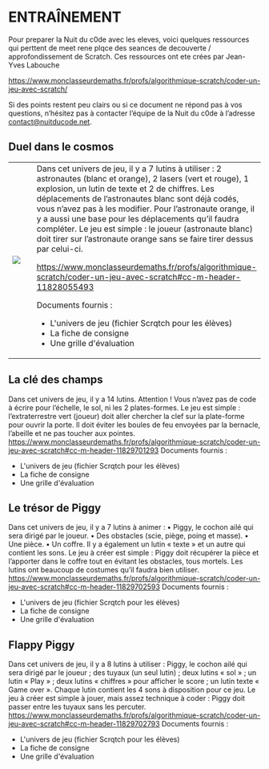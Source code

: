 # ENTRAÎNEMENT

Pour preparer la Nuit du c0de avec les eleves, voici quelques ressources qui perttent de meet rene plqce des seances de decouverte / approfondissement de Scratch. Ces ressources ont ete crées par Jean-Yves Labouche 


https://www.monclasseurdemaths.fr/profs/algorithmique-scratch/coder-un-jeu-avec-scratch/

Si des points restent peu clairs ou si ce document ne répond pas à vos questions, n’hésitez pas à contacter l’équipe de la Nuit du c0de à l’adresse contact@nuitducode.net.



## Duel dans le cosmos
<table><tr><td width="30%">


[![](https://image.jimcdn.com/app/cms/image/transf/none/path/s48d2c67906fe2297/image/ic20353e30a32866f/version/1632487882/image.jpg)](https://www.monclasseurdemaths.fr/profs/algorithmique-scratch/coder-un-jeu-avec-scratch#cc-m-header-11828055493)

</td><td width="70%">
Dans cet univers de jeu, il y a 7 lutins à utiliser : 2 astronautes (blanc et orange), 2 lasers (vert et rouge), 1
explosion, un lutin de texte et 2 de chiffres. Les déplacements de l’astronautes blanc sont déjà codés, vous
n’avez pas à les modifier. Pour l’astronaute orange, il y a aussi une base pour les déplacements qu’il faudra
compléter.
Le jeu est simple : le joueur (astronaute blanc) doit tirer sur l’astronaute orange sans se faire tirer dessus
par celui-ci.
  
https://www.monclasseurdemaths.fr/profs/algorithmique-scratch/coder-un-jeu-avec-scratch#cc-m-header-11828055493

  Documents fournis :
* L'univers de jeu (fichier Scrqtch pour les élèves)
* La fiche de consigne
* Une grille d'évaluation
</td></tr></table>




## La clé des champs
Dans cet univers de jeu, il y a 14 lutins.
Attention ! Vous n’avez pas de code à écrire pour l’échelle, le sol, ni les 2 plates-formes.
Le jeu est simple : l’extraterrestre vert (joueur) doit aller chercher la clef sur la plate-forme pour ouvrir la
porte. Il doit éviter les boules de feu envoyées par la bernacle, l’abeille et ne pas toucher aux pointes.
https://www.monclasseurdemaths.fr/profs/algorithmique-scratch/coder-un-jeu-avec-scratch#cc-m-header-11829701293
Documents fournis :
* L'univers de jeu (fichier Scrqtch pour les élèves)
* La fiche de consigne
* Une grille d'évaluation


## Le trésor de Piggy
Dans cet univers de jeu, il y a 7 lutins à animer :
• Piggy, le cochon ailé qui sera dirigé par le joueur.
• Des obstacles (scie, piège, poing et masse).
• Une pièce.
• Un coffre.
Il y a également un lutin « texte » et un autre qui contient les sons.
Le jeu à créer est simple : Piggy doit récupérer la pièce et l’apporter dans le coffre tout en évitant les
obstacles, tous mortels. Les lutins ont beaucoup de costumes qu’il faudra bien utiliser.
https://www.monclasseurdemaths.fr/profs/algorithmique-scratch/coder-un-jeu-avec-scratch#cc-m-header-11829702593
Documents fournis :
* L'univers de jeu (fichier Scrqtch pour les élèves)
* La fiche de consigne
* Une grille d'évaluation


## Flappy Piggy
Dans cet univers de jeu, il y a 8 lutins à utiliser : Piggy, le cochon ailé qui sera dirigé par
le joueur ; des tuyaux (un seul lutin) ; deux lutins « sol » ; un lutin « Play » ; deux lutins
« chiffres » pour afficher le score ; un lutin texte « Game over ». Chaque lutin contient
les 4 sons à disposition pour ce jeu. Le jeu à créer est simple à jouer, mais assez
technique à coder : Piggy doit passer entre les tuyaux sans les percuter.
https://www.monclasseurdemaths.fr/profs/algorithmique-scratch/coder-un-jeu-avec-scratch#cc-m-header-11829702793
Documents fournis :
* L'univers de jeu (fichier Scrqtch pour les élèves)
* La fiche de consigne
* Une grille d'évaluation
